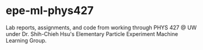 # epe-ml-phys427
Lab reports, assignments, and code from working through PHYS 427 @ UW under Dr. Shih-Chieh Hsu's Elementary Particle Experiment Machine Learning Group.
